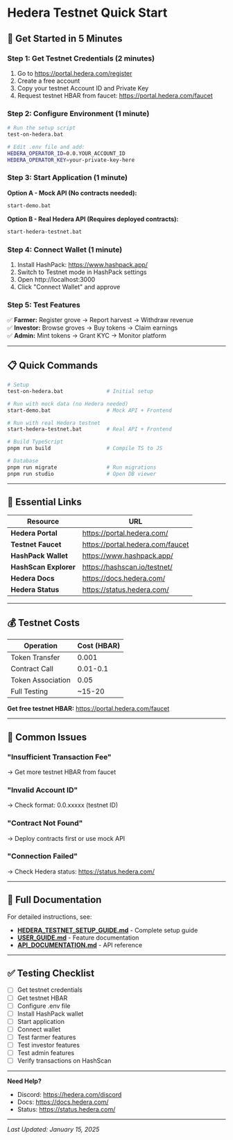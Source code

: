 # Hedera Testnet Quick Start

## 🚀 Get Started in 5 Minutes

### Step 1: Get Testnet Credentials (2 minutes)

1. Go to https://portal.hedera.com/register
2. Create a free account
3. Copy your testnet Account ID and Private Key
4. Request testnet HBAR from faucet: https://portal.hedera.com/faucet

### Step 2: Configure Environment (1 minute)

```bash
# Run the setup script
test-on-hedera.bat

# Edit .env file and add:
HEDERA_OPERATOR_ID=0.0.YOUR_ACCOUNT_ID
HEDERA_OPERATOR_KEY=your-private-key-here
```

### Step 3: Start Application (1 minute)

**Option A - Mock API (No contracts needed):**
```bash
start-demo.bat
```

**Option B - Real Hedera API (Requires deployed contracts):**
```bash
start-hedera-testnet.bat
```

### Step 4: Connect Wallet (1 minute)

1. Install HashPack: https://www.hashpack.app/
2. Switch to Testnet mode in HashPack settings
3. Open http://localhost:3000
4. Click "Connect Wallet" and approve

### Step 5: Test Features

✅ **Farmer:** Register grove → Report harvest → Withdraw revenue  
✅ **Investor:** Browse groves → Buy tokens → Claim earnings  
✅ **Admin:** Mint tokens → Grant KYC → Monitor platform

---

## 📋 Quick Commands

```bash
# Setup
test-on-hedera.bat              # Initial setup

# Run with mock data (no Hedera needed)
start-demo.bat                  # Mock API + Frontend

# Run with real Hedera testnet
start-hedera-testnet.bat        # Real API + Frontend

# Build TypeScript
pnpm run build                  # Compile TS to JS

# Database
pnpm run migrate                # Run migrations
pnpm run studio                 # Open DB viewer
```

---

## 🔗 Essential Links

| Resource | URL |
|----------|-----|
| **Hedera Portal** | https://portal.hedera.com/ |
| **Testnet Faucet** | https://portal.hedera.com/faucet |
| **HashPack Wallet** | https://www.hashpack.app/ |
| **HashScan Explorer** | https://hashscan.io/testnet/ |
| **Hedera Docs** | https://docs.hedera.com/ |
| **Hedera Status** | https://status.hedera.com/ |

---

## 💰 Testnet Costs

| Operation | Cost (HBAR) |
|-----------|-------------|
| Token Transfer | 0.001 |
| Contract Call | 0.01-0.1 |
| Token Association | 0.05 |
| Full Testing | ~15-20 |

**Get free testnet HBAR:** https://portal.hedera.com/faucet

---

## 🐛 Common Issues

### "Insufficient Transaction Fee"
→ Get more testnet HBAR from faucet

### "Invalid Account ID"
→ Check format: 0.0.xxxxx (testnet ID)

### "Contract Not Found"
→ Deploy contracts first or use mock API

### "Connection Failed"
→ Check Hedera status: https://status.hedera.com/

---

## 📖 Full Documentation

For detailed instructions, see:
- **[HEDERA_TESTNET_SETUP_GUIDE.md](./HEDERA_TESTNET_SETUP_GUIDE.md)** - Complete setup guide
- **[USER_GUIDE.md](./USER_GUIDE.md)** - Feature documentation
- **[API_DOCUMENTATION.md](./API_DOCUMENTATION.md)** - API reference

---

## ✅ Testing Checklist

- [ ] Get testnet credentials
- [ ] Get testnet HBAR
- [ ] Configure .env file
- [ ] Install HashPack wallet
- [ ] Start application
- [ ] Connect wallet
- [ ] Test farmer features
- [ ] Test investor features
- [ ] Test admin features
- [ ] Verify transactions on HashScan

---

**Need Help?**
- Discord: https://hedera.com/discord
- Docs: https://docs.hedera.com/
- Status: https://status.hedera.com/

---

*Last Updated: January 15, 2025*
